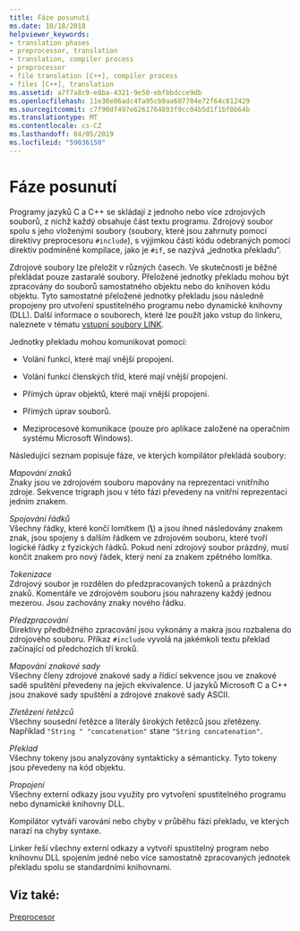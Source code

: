 ```yaml
---
title: Fáze posunutí
ms.date: 10/18/2018
helpviewer_keywords:
- translation phases
- preprocessor, translation
- translation, compiler process
- preprocessor
- file translation [C++], compiler process
- files [C++], translation
ms.assetid: a7f7a8c9-e8ba-4321-9e50-ebfbbdcce9db
ms.openlocfilehash: 11e36e06adc4fa95cb9aa607704e72f64c812429
ms.sourcegitcommit: c7f90df497e6261764893f9cc04b5d1f1bf0b64b
ms.translationtype: MT
ms.contentlocale: cs-CZ
ms.lasthandoff: 04/05/2019
ms.locfileid: "59036150"
---
```

# <a name="phases-of-translation"></a>Fáze posunutí

Programy jazyků C a C++ se skládají z jednoho nebo více zdrojových souborů, z nichž každý obsahuje část textu programu. Zdrojový soubor spolu s jeho vloženými soubory (soubory, které jsou zahrnuty pomocí direktivy preprocesoru `#include`), s výjimkou částí kódu odebraných pomocí direktiv podmíněné kompilace, jako je `#if`, se nazývá „jednotka překladu“.

Zdrojové soubory lze přeložit v různých časech. Ve skutečnosti je běžné překládat pouze zastaralé soubory. Přeložené jednotky překladu mohou být zpracovány do souborů samostatného objektu nebo do knihoven kódu objektu. Tyto samostatné přeložené jednotky překladu jsou následně propojeny pro utvoření spustitelného programu nebo dynamické knihovny (DLL).  Další informace o souborech, které lze použít jako vstup do linkeru, naleznete v tématu [vstupní soubory LINK](../build/reference/link-input-files.md).

Jednotky překladu mohou komunikovat pomocí:

- Volání funkcí, které mají vnější propojení.

- Volání funkcí členských tříd, které mají vnější propojení.

- Přímých úprav objektů, které mají vnější propojení.

- Přímých úprav souborů.

- Meziprocesové komunikace (pouze pro aplikace založené na operačním systému Microsoft Windows).

Následující seznam popisuje fáze, ve kterých kompilátor překládá soubory:

*Mapování znaků*<br/>
Znaky jsou ve zdrojovém souboru mapovány na reprezentaci vnitřního zdroje. Sekvence trigraph jsou v této fázi převedeny na vnitřní reprezentaci jedním znakem.

*Spojování řádků*<br/>
Všechny řádky, které končí lomítkem (**\\**) a jsou ihned následovány znakem znak, jsou spojeny s dalším řádkem ve zdrojovém souboru, které tvoří logické řádky z fyzických řádků. Pokud není zdrojový soubor prázdný, musí končit znakem pro nový řádek, který není za znakem zpětného lomítka.

*Tokenizace*<br/>
Zdrojový soubor je rozdělen do předzpracovaných tokenů a prázdných znaků. Komentáře ve zdrojovém souboru jsou nahrazeny každý jednou mezerou. Jsou zachovány znaky nového řádku.

*Předzpracování*<br/>
Direktivy předběžného zpracování jsou vykonány a makra jsou rozbalena do zdrojového souboru. Příkaz `#include` vyvolá na jakémkoli textu překlad začínající od předchozích tří kroků.

*Mapování znakové sady*<br/>
Všechny členy zdrojové znakové sady a řídicí sekvence jsou ve znakové sadě spuštění převedeny na jejich ekvivalence. U jazyků Microsoft C a C++ jsou znakové sady spuštění a zdrojové znakové sady ASCII.

*Zřetězení řetězců*<br/>
Všechny sousední řetězce a literály širokých řetězců jsou zřetězeny. Například `"String " "concatenation"` stane `"String concatenation"`.

*Překlad*<br/>
Všechny tokeny jsou analyzovány syntakticky a sémanticky. Tyto tokeny jsou převedeny na kód objektu.

*Propojení*<br/>
Všechny externí odkazy jsou využity pro vytvoření spustitelného programu nebo dynamické knihovny DLL.

Kompilátor vytváří varování nebo chyby v průběhu fází překladu, ve kterých narazí na chyby syntaxe.

Linker řeší všechny externí odkazy a vytvoří spustitelný program nebo knihovnu DLL spojením jedné nebo více samostatně zpracovaných jednotek překladu spolu se standardními knihovnami.

## <a name="see-also"></a>Viz také:

[Preprocesor](../preprocessor/preprocessor.md)